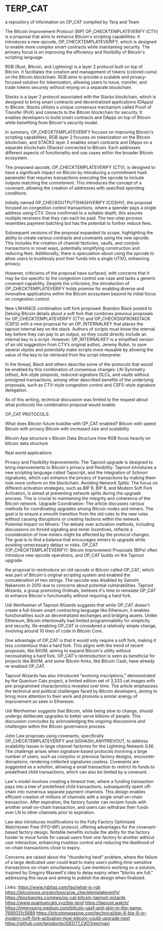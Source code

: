 # TERP_CAT
a repository of information on OP_CAT compiled by Terp and Team

The Bitcoin Improvement Protocol (BIP) OP_CHECKTEMPLATEVERIFY (CTV) is a proposal that aims to enhance Bitcoin's scripting capabilities. It introduces a new opcode, OP_CHECKTEMPLATEVERIFY, which is designed to enable more complex smart contracts while maintaining security. The primary focus is on improving the efficiency and flexibility of Bitcoin's scripting language.

RGB (Rust, Bitcoin, and Lightning) is a layer 2 protocol built on top of Bitcoin. It facilitates the creation and management of tokens (colored coins) on the Bitcoin blockchain. RGB aims to provide a scalable and privacy-focused solution for tokenization, allowing users to issue, transfer, and trade tokens securely without relying on a separate blockchain.

Stacks is a layer 2 protocol associated with the Stacks blockchain, which is designed to bring smart contracts and decentralized applications (DApps) to Bitcoin. Stacks utilizes a unique consensus mechanism called Proof of Transfer (PoX) and connects to the Bitcoin blockchain for security. It enables developers to build smart contracts and DApps on top of Bitcoin while benefiting from Bitcoin's security model.

In summary, OP_CHECKTEMPLATEVERIFY focuses on improving Bitcoin's scripting capabilities, RGB layer 2 focuses on tokenization on the Bitcoin blockchain, and STACKS layer 2 enables smart contracts and DApps on a separate blockchain (Stacks) connected to Bitcoin. Each addresses different aspects of functionality and use cases within the broader Bitcoin ecosystem.

The proposed opcode, OP_CHECKTEMPLATEVERIFY (CTV), is designed to have a significant impact on Bitcoin by introducing a commitment hash parameter that requires transactions executing the opcode to include outputs matching the commitment. This introduces the concept of a covenant, allowing the creation of addresses with specified spending conditions.

Initially named OP_CHECKOUTPUTSHASHVERIFY (COSHV), the proposal focused on congestion control transactions, where a spender pays a single address using CTV. Once confirmed to a suitable depth, this assures multiple receivers that they can each be paid. The two-step process resembles payment batching but has the potential to further reduce fees.

Subsequent versions of the proposal expanded its scope, highlighting the ability to create various contracts and covenants using the new opcode. This includes the creation of channel factories, vaults, and coinjoin transactions in novel ways, potentially simplifying construction and reducing fees. Additionally, there is speculation about using the opcode to allow users to trustlessly pool their funds into a single UTXO, enhancing privacy.

However, criticisms of the proposal have surfaced, with concerns that it may be too specific to the congestion control use case and lacks a generic covenant capability. Despite the criticisms, the introduction of OP_CHECKTEMPLATEVERIFY holds promise for enabling diverse and innovative applications within the Bitcoin ecosystem beyond its initial focus on congestion control.

New LNHANCE combination soft fork proposed: Brandon Black posted to Delving Bitcoin details about a soft fork that combines previous proposals for OP_CHECKTEMPLATEVERIFY (CTV) and OP_CHECKSIGFROMSTACK (CSFS) with a new proposal for an OP_INTERNALKEY that places the taproot internal key on the stack. Authors of scripts must know the internal key before they can pay to an output, so they could directly include an internal key in a script. However, OP_INTERNALKEY is a simplified version of an old suggestion from CTV’s original author, Jeremy Rubin, to save several vbytes and potentially make scripts more reusable by allowing the value of the key to be retrieved from the script interpreter.

In the thread, Black and others describe some of the protocols that would be enabled by this combination of consensus changes: LN-Symmetry (eltoo), Ark-style joinpools, reduced-signature DLCs, and vaults without presigned transactions, among other described benefits of the underlying proposals, such as CTV-style congestion control and CSFS-style signature delegation.

As of this writing, technical discussion was limited to the request about what protocols the combination proposal would enable.

OP_CAT PROTOCOLS:

What does Bitcoin future looklike with OP_CAT enabled? Bitcoin with speed Bitcoin with privacy Bitcoin with increased size and scalability

Bitcoin App structure v Bitcoin Data Structure How RGB focus heavily on bitcoin data structure

Real world applications

Privacy and Flexibility Improvements: The Taproot upgrade is designed to bring improvements to Bitcoin's privacy and flexibility. Taproot introduces a new scripting language called Tapscript, and the integration of Schnorr signatures, which can enhance the privacy of transactions by making them look more uniform on the blockchain. Avoiding Network Splits: The focus on different activation strategies, such as BIP 9, BIP 8, and Modern Soft Fork Activation, is aimed at preventing network splits during the upgrade process. This is crucial to maintaining the integrity and coherence of the Bitcoin network. Upgrade Coordination: The article discusses various methods for coordinating upgrades among Bitcoin nodes and miners. The goal is to ensure a smooth transition from the old rules to the new rules without causing disruptions or creating factions within the network. Potential Impact on Miners: The debate over activation methods, including discussions on forced signaling and miner incentives, reflects a consideration of how miners might be affected by the protocol changes. The goal is to find a balance that encourages miners to upgrade while avoiding unnecessary delays or risks. OP_CAT (OP_CHECKTEMPLATEVERIFY): Bitcoin Improvement Proposals (BIPs) often introduce new opcode operations, and OP_CAT builds on the Taproot upgrade.

the proposal to reintroduce an old opcode in Bitcoin called OP_CAT, which was part of Bitcoin's original scripting system and enabled the concatenation of two strings. The opcode was disabled by Satoshi Nakamoto in 2010 due to concerns about potential vulnerabilities. Taproot Wizards, a group promoting Ordinals, believes it's time to reinstate OP_CAT to enhance Bitcoin's functionality without requiring a hard fork.

Udi Wertheimer of Taproot Wizards suggests that while OP_CAT doesn't create a full-blown smart contracting language like Ethereum, it enables functionalities such as decentralized exchanges and bridging assets. Unlike Ethereum, Bitcoin intentionally had limited programmability for simplicity and security. Re-enabling OP_CAT is considered a relatively simple change, involving around 10 lines of code in Bitcoin Core.

One advantage of OP_CAT is that it would only require a soft fork, making it less contentious than a hard fork. This aligns with the trend of recent proposals, like BitVM, aiming to expand Bitcoin's utility without necessitating a hard fork. OP_CAT's reintroduction is seen as beneficial for projects like BitVM, and some Bitcoin forks, like Bitcoin Cash, have already re-enabled OP_CAT.

Taproot Wizards has also introduced "evolving inscriptions," demonstrated by the Quantum Cats project, a limited edition set of 3,333 cat images with pre-programmed characteristics revealed over time. The article emphasizes the technical and political challenges faced by Bitcoin developers, aiming to bring more attention to their work and promote a similar energy of improvement as seen in Ethereum.

Udi Wertheimer suggests that Bitcoin, while being slow to change, should undergo deliberate upgrades to better serve billions of people. This discussion concludes by acknowledging the ongoing discussions and challenges within the Bitcoin governance process.

John Law proposes using covenants, specifically OP_CHECKTEMPLATEVERIFY and SIGHASH_ANYPREVOUT, to address scalability issues in large channel factories for the Lightning Network (LN). The challenge arises when signature-based protocols involving a large number of users, such as coinjoins or previous factory designs, encounter disruptions, rendering collected signatures useless. Covenants are suggested as a solution, allowing a small transaction to restrict its funds to predefined child transactions, which can also be limited by a covenant.

Law's model involves creating a timeout tree, where a funding transaction pays into a tree of predefined child transactions, subsequently spent off-chain into numerous separate payment channels. This design enables efficient creation of millions of channels with a single small on-chain transaction. After expiration, the factory funder can reclaim funds with another small on-chain transaction, and users can withdraw their funds over LN to other channels prior to expiration.

Law also introduces modifications to the Fully Factory Optimized Watchtower Free (FFO-WF) protocol, offering advantages for the covenant-based factory design. Notable benefits include the ability for the factory funder to move funds for casual users from one factory to another without user interaction, enhancing trustless control and reducing the likelihood of on-chain transactions close to expiry.

Concerns are raised about the "thundering herd" problem, where the failure of a large dedicated user could lead to many users putting time-sensitive transactions on-chain simultaneously. Law mentions working on a solution, inspired by Gregory Maxwell's idea to delay expiry when "blocks are full," addressing this issue and aiming to publish the design when finalized.

Links: https://www.rgbfaq.com/faq/what-is-rgb https://bitcoinops.org/en/topics/op_checktemplateverify/ https://blockworks.co/news/op-cat-bitcoin-taproot-wizards https://www.quantumcats.xyz/bip-land https://taproot.watch/ https://jimmysong.medium.com/bitcoin-uasf-and-skin-in-the-game-7695031c5689 https://bitcoinmagazine.com/technical/bip-8-bip-9-or-modern-soft-fork-activation-how-bitcoin-could-upgrade-next https://github.com/terpdoctor/DED77_CAT/tree/main
